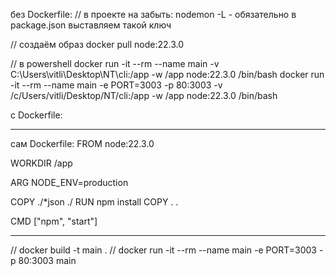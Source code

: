 без Dockerfile:
// в проекте на забыть: nodemon -L - обязательно в package.json выставляем такой ключ

// создаём образ
docker pull node:22.3.0

// в powershell
docker run -it --rm --name main -v C:\Users\vitli\Desktop\NT\cli:/app -w /app node:22.3.0 /bin/bash
docker run -it --rm --name main -e PORT=3003 -p 80:3003 -v /c/Users/vitli/Desktop/NT/cli:/app -w /app node:22.3.0 /bin/bash

с Dockerfile:

***
сам Dockerfile:
FROM node:22.3.0

WORKDIR /app

ARG NODE_ENV=production

COPY ./*json ./
RUN npm install
COPY . .

CMD ["npm", "start"]
***

// docker build -t main .
// docker run -it --rm --name main -e PORT=3003 -p 80:3003 main
